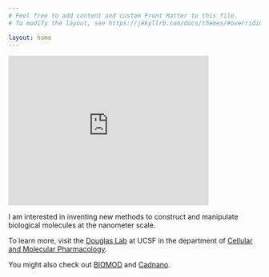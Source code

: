 ```yaml
---
# Feel free to add content and custom Front Matter to this file.
# To modify the layout, see https://jekyllrb.com/docs/themes/#overriding-theme-defaults

layout: home
---
```


<iframe width="400" height="300" src="http://www.youtube.com/embed/ITtGJUGXFKc?rel=0" frameborder="0" allowfullscreen></iframe>

I am interested in inventing new methods to construct and manipulate biological molecules at the nanometer scale.

To learn more, visit the [Douglas Lab](http://bionano.ucsf.edu/) at UCSF in the department of [Cellular and Molecular Pharmacology](http://cmp.ucsf.edu/).

You might also check out [BIOMOD](http://biomod.net/) and [Cadnano](http://cadnano.org/).